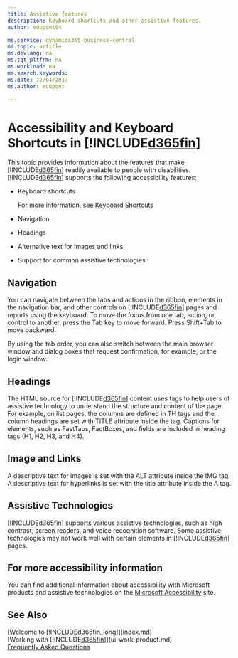 ```yaml
---
title: Assistive features
description: Keyboard shortcuts and other assistive features.
author: edupont04

ms.service: dynamics365-business-central
ms.topic: article
ms.devlang: na
ms.tgt_pltfrm: na
ms.workload: na
ms.search.keywords:
ms.date: 12/04/2017
ms.author: edupont

---
```

# Accessibility and Keyboard Shortcuts in [!INCLUDE[d365fin](includes/d365fin_md.md)]
This topic provides information about the features that make [!INCLUDE[d365fin](includes/d365fin_md.md)] readily available to people with disabilities. [!INCLUDE[d365fin](includes/d365fin_md.md)] supports the following accessibility features:  

-   Keyboard shortcuts

    For more information, see [Keyboard Shortcuts](keyboard-shortcuts.md)

-   Navigation  

-   Headings  

-   Alternative text for images and links  

-   Support for common assistive technologies  

<!-- moved to separate article
##  <a name="Keyboard"></a> Keyboard Shortcuts in the browser
 [!INCLUDE[d365fin](includes/d365fin_md.md)] supports the keyboard shortcuts that are supported by most web browsers. The keyboard shortcuts described here refer to the U.S. keyboard layout. The layout of the keys on other keyboards may not correspond exactly to the keys on a U.S. keyboard.  

|To do this|Press|  
|----------------|-----------|  
|To move focus to the next or previous control or element on a page, such as buttons, fields, or items in a list.|Tab, Shift+Tab|  
|To enable or access the element or control that is in focus.|Enter|  
|To scroll items up and down in a list.|Up Arrow, Down Arrow|  
|To scroll columns of an item left and right in a list.|Left Arrow, Right Arrow|  
|To open a drop-down list or look up a value for a field.|Alt+Down Arrow|  
|To move focus to the next element outside the list.|Ctrl + Enter|  
|To see the transactions that resulted in a calculated value in a field.|Alt+Right Arrow|  

-->

##  <a name="Navigation"></a> Navigation  
 You can navigate between the tabs and actions in the ribbon, elements in the navigation bar, and other controls on [!INCLUDE[d365fin](includes/d365fin_md.md)] pages and reports using the keyboard. To move the focus from one tab, action, or control to another, press the Tab key to move forward. Press Shift+Tab to move backward.  

 By using the tab order, you can also switch between the main browser window and dialog boxes that request confirmation, for example, or the login window.  

##  <a name="Headings"></a> Headings  
 The HTML source for [!INCLUDE[d365fin](includes/d365fin_md.md)] content uses tags to help users of assistive technology to understand the structure and content of the page. For example, on list pages, the columns are defined in TH tags and the column headings are set with TITLE attribute inside the tag. Captions for elements, such as FastTabs, FactBoxes, and fields are included in heading tags (H1, H2, H3, and H4).  

##  <a name="Images"></a> Image and Links  
 A descriptive text for images is set with the ALT attribute inside the IMG tag. A descriptive text for hyperlinks is set with the title attribute inside the A tag.  

##  <a name="AssistiveTech"></a> Assistive Technologies  
[!INCLUDE[d365fin](includes/d365fin_md.md)] supports various assistive technologies, such as high contrast, screen readers, and voice recognition software. Some assistive technologies may not work well with certain elements in [!INCLUDE[d365fin](includes/d365fin_md.md)] pages.  

## For more accessibility information  
You can find additional information about accessibility with Microsoft products and assistive technologies on the [Microsoft Accessibility](http://go.microsoft.com/fwlink/?LinkId=262160) site.

## See Also
[Welcome to [!INCLUDE[d365fin_long](includes/d365fin_long_md.md)]](index.md)  
[Working with [!INCLUDE[d365fin](includes/d365fin_md.md)]](ui-work-product.md)  
[Frequently Asked Questions](across-faq.md)  
